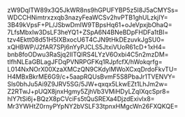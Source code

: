 zW9DqlTW89x3Q5JkWR8ns9hGPUFYBP5z5I8J5aCMYSs=
WDCCHNimtrxzxqb3nazyFeaWCSv2hvPTB1ghULzkjIY=
3B49kVpsF+PL/JSbwDmIW9TBpsHq61+oJeVpxjbOhaQ=
7LfsMbxIw3DsLF3heYQ1+ZSpA6N4BNeBDpFHDFa1tBI=
tzv4Ektt08d51H5IXBxocU6T4CJN9tHkDEzuvkJgSU0=
xQHBWP/J2fAR7SPj6nYyPJCLS5JtxiVUoR61cD+1xH4=
bnb8foODwu3RaSjq2IITQlRS4LYzV6Oxbi4C5n2mzDM=
tlfhNLEaGBLagJFDqPVNRPGFKq1RJpfcfX/hWokqrfg=
L014NxNOrX00XzaXMCzQN9CKdylMWoXCxqDrdoFkvTU=
H4MBxBkrME6G9/c+5aapRQUsBvmF5S8PbaJr1TVENVY=
Sls0bhJu5Ai9Z9JRV5SG/5JW+qxqx5LkwEZt1LhJm2w=
Z2RTwJ+pUQX8jnxHgmy5ZjhVb3VMiHDyLZqIXqcSpr8=
hlY7tSi6j+BQzX8pCVciFs5tQuSREXa4DjzdExivlx8=
Mr3YWHtZ0rnyPYpNY2bVSLF33tpnxHMgcWn26FXQKQE=
